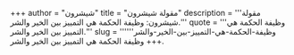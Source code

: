 +++
author = "شيشرون"
title = "مقولة شيشرون"
description = '''مقولة شيشرون: وظيفة الحكمة هي التمييز بين الخير والشر.'''
quote = '''وظيفة الحكمة هي التمييز بين الخير والشر.'''
slug = '''وظيفة-الحكمة-هي-التمييز-بين-الخير-والشر'''
+++
وظيفة الحكمة هي التمييز بين الخير والشر.
